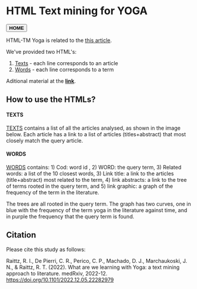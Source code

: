 # HTML Text mining for YOGA
<button onclick="window.location.href='https://camilapperico.github.io/';">**HOME**</button>

HTML-TM Yoga is related to the [this article](https://doi.org/10.1101/2022.12.05.22282979).

We've provided two HTML's:
1. [Texts](https://camilapperico.github.io/HTMLTMYoga/TEXTS.html) - each line corresponds to an article
2. [Words](https://camilapperico.github.io/HTMLTMYoga/WORDS.html) - each line corresponds to a term

Aditional material at the [**link**](https://sourceforge.net/projects/yoga-paper-material/).

## How to use the HTMLs?

#### TEXTS
[TEXTS](https://camilapperico.github.io/HTMLTMYoga/TEXTS.html) contains a list of all the articles analysed, as shown in the
image below. Each article has a link to a list of articles (titles+abstract) that most closely match
the query article.

#### WORDS
[WORDS](https://camilapperico.github.io/HTMLTMYoga/WORDS.html) contains: 1) Cod: word id , 2) WORD: the query term,
3) Related words: a list of the 10 closest words, 3) Link title: a link to the articles (title+abstract)
most related to the term, 4) link abstracts: a link to the tree of terms rooted in the query term, and
5) link graphic: a graph of the frequency of the term in the literature.

The trees are all rooted in the query term. The graph has two curves, one in blue with the
frequency of the term yoga in the literature against time, and in purple the frequency that the query
term is found.

## Citation

Please cite this study as follows:

Raittz, R. I., De Pierri, C. R., Perico, C. P., Machado, D. J., Marchaukoski, J. N., & Raittz, R. T. (2022). What are we learning with Yoga: a text mining approach to literature. medRxiv, 2022-12. <https://doi.org/10.1101/2022.12.05.22282979>

